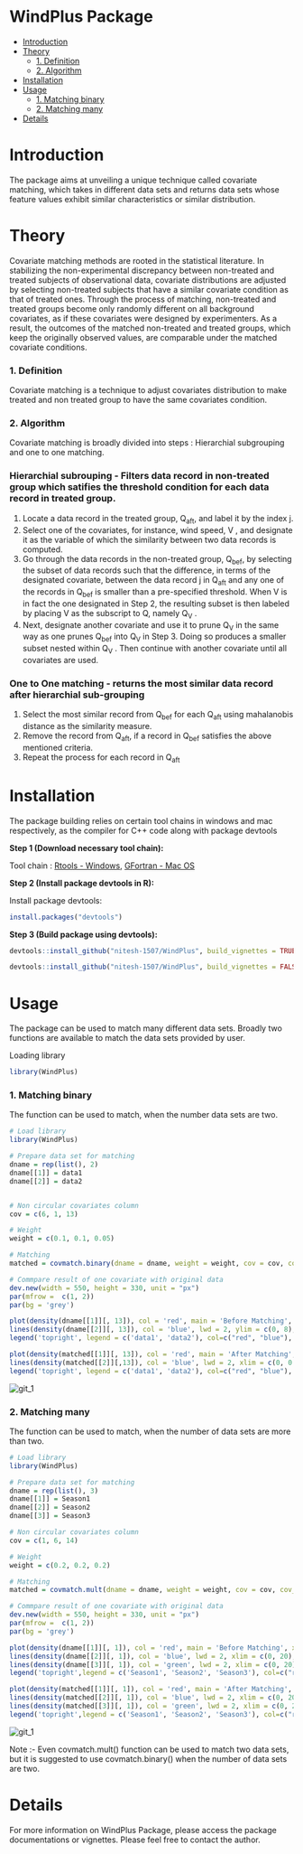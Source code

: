 # **WindPlus Package**

- [Introduction](#introduction)
- [Theory](#theory)
    - [1. Definition](#definition)
    - [2. Algorithm](#algorithm)
- [Installation](#installation)
- [Usage](#usage)
    - [1. Matching binary](#matching-binary)
    - [2. Matching many](#matching-many)
- [Details](#details)

# Introduction
The package aims at unveiling a unique technique called covariate matching, which takes in different data sets and returns data sets whose feature values exhibit similar characteristics or similar distribution.

#  Theory
Covariate matching methods are rooted in the statistical literature. In
stabilizing the non-experimental discrepancy between non-treated and treated subjects of observational data, covariate distributions are adjusted by selecting non-treated subjects that have a similar covariate condition as that of treated ones. Through the process of matching, non-treated and treated groups become only randomly different on all background covariates, as if these covariates were designed by experimenters. As a result, the outcomes of the matched non-treated and treated groups, which keep the originally observed values, are comparable under the matched covariate conditions.

### 1. Definition
Covariate matching is a technique to adjust covariates distribution to make treated and non treated group to have the same covariates condition.

### 2. Algorithm
Covariate matching is broadly divided into steps : Hierarchial subgrouping and one to one matching.
### Hierarchial subrouping - Filters data record in non-treated group which satifies the threshold condition for each data record in treated group.
1. Locate a data record in the treated group, Q<sub>aft</sub>, and label it by the index
j.
2. Select one of the covariates, for instance, wind speed, V , and designate
it as the variable of which the similarity between two data records is
computed.
3. Go through the data records in the non-treated group, Q<sub>bef</sub>, by selecting
the subset of data records such that the difference, in terms of the
designated covariate, between the data record j in Q<sub>aft</sub> and any one of
the records in Q<sub>bef</sub> is smaller than a pre-specified threshold. When
V is in fact the one designated in Step 2, the resulting subset is then
labeled by placing V as the subscript to Q, namely Q<sub>V</sub> .
4. Next, designate another covariate and use it to prune Q<sub>V</sub> in the same
way as one prunes Q<sub>bef</sub> into Q<sub>V</sub> in Step 3. Doing so produces a smaller
subset nested within Q<sub>V</sub> . Then continue with another covariate until all
covariates are used.

### One to One matching - returns the most similar data record after hierarchial sub-grouping
1. Select the most similar record from Q<sub>bef</sub> for each Q<sub>aft</sub> using mahalanobis distance as the similarity measure.
2. Remove the record from Q<sub>aft</sub>, if a record in Q<sub>bef</sub> satisfies the above mentioned criteria. 
3. Repeat the process for each record in Q<sub>aft</sub>

# Installation
The package building relies on certain tool chains in windows and mac respectively, as the compiler for C++ code along with package devtools

**Step 1 (Download necessary tool chain):**

Tool chain : [Rtools - Windows](https://cran.r-project.org/bin/windows/Rtools/), [GFortran - Mac OS](https://gcc.gnu.org/wiki/GFortranBinariesMacOS)

**Step 2 (Install package devtools in R):**

Install package devtools:
```R
install.packages("devtools")
```

**Step 3 (Build package using devtools):**

```R
devtools::install_github("nitesh-1507/WindPlus", build_vignettes = TRUE)

devtools::install_github("nitesh-1507/WindPlus", build_vignettes = FALSE) [Note : only use if above command along with vignette building fails]
```
# Usage 
The package can be used to match many different data sets. Broadly two functions are available to match the data sets provided by user.

Loading library

```R
library(WindPlus)
```
### 1. Matching binary
The function can be used to match, when the number data sets are two.

```R
# Load library
library(WindPlus)

# Prepare data set for matching
dname = rep(list(), 2)
dname[[1]] = data1
dname[[2]] = data2


# Non circular covariates column
cov = c(6, 1, 13)

# Weight 
weight = c(0.1, 0.1, 0.05)

# Matching
matched = covmatch.binary(dname = dname, weight = weight, cov = cov, cov_circ = NULL)

# Commpare result of one covariate with original data
dev.new(width = 550, height = 330, unit = "px")
par(mfrow =  c(1, 2))
par(bg = 'grey')

plot(density(dname[[1]][, 13]), col = 'red', main = 'Before Matching', xlab = 'Turbulence Intensity', lwd = 2, xlim = c(0, 0.8), ylim = c(0, 8))
lines(density(dname[[2]][, 13]), col = 'blue', lwd = 2, ylim = c(0, 8), xlim = c(0, 0.8), ylim = c(0, 8))
legend('topright', legend = c('data1', 'data2'), col=c("red", "blue"), lty=1, lwd = 2)

plot(density(matched[[1]][, 13]), col = 'red', main = 'After Matching', xlab = 'Turbulence Intensity', lwd = 2, xlim = c(0, 0.8), ylim = c(0, 8))
lines(density(matched[[2]][,13]), col = 'blue', lwd = 2, xlim = c(0, 0.8), ylim = c(0, 8))
legend('topright', legend = c('data1', 'data2'), col=c("red", "blue"), lty=1, lwd = 2)

```
![git_1](https://user-images.githubusercontent.com/49033958/69440659-d86dd000-0d0e-11ea-9d73-da840f432167.jpeg)

### 2. Matching many
The function can be used to match, when the number of data sets are more than two.

```R
# Load library
library(WindPlus)

# Prepare data set for matching
dname = rep(list(), 3)
dname[[1]] = Season1
dname[[2]] = Season2
dname[[3]] = Season3

# Non circular covariates column
cov = c(1, 6, 14)

# Weight 
weight = c(0.2, 0.2, 0.2)

# Matching
matched = covmatch.mult(dname = dname, weight = weight, cov = cov, cov_circ = NULL)

# Commpare result of one covariate with original data
dev.new(width = 550, height = 330, unit = "px")
par(mfrow =  c(1, 2))
par(bg = 'grey')

plot(density(dname[[1]][, 1]), col = 'red', main = 'Before Matching', xlab = 'Wind Speed (m/s)', lwd = 2, xlim = c(0, 20), ylim = c(0, 0.18))
lines(density(dname[[2]][, 1]), col = 'blue', lwd = 2, xlim = c(0, 20), ylim = c(0, 0.18))
lines(density(dname[[3]][, 1]), col = 'green', lwd = 2, xlim = c(0, 20), ylim = c(0, 0.18))
legend('topright',legend = c('Season1', 'Season2', 'Season3'), col=c("red", "blue", "green"), lty=1, lwd = 2)

plot(density(matched[[1]][, 1]), col = 'red', main = 'After Matching', xlab = 'Wind Speed (m/s)', lwd = 2, xlim = c(0, 20), ylim = c(0, 0.18))
lines(density(matched[[2]][, 1]), col = 'blue', lwd = 2, xlim = c(0, 20), ylim = c(0, 0.18))
lines(density(matched[[3]][, 1]), col = 'green', lwd = 2, xlim = c(0, 20), ylim = c(0, 0.18))
legend('topright',legend = c('Season1', 'Season2', 'Season3'), col=c("red", "blue", "green"), lty=1, lwd = 2)
```
![git_1](https://user-images.githubusercontent.com/49033958/69439975-942e0000-0d0d-11ea-927a-2f2aa2666185.jpeg)

Note :- Even covmatch.mult() function can be used to match two data sets, but it is suggested to use covmatch.binary() when the number of data sets are two.

# Details
For more information on WindPlus Package, please access the package documentations or vignettes. Please feel free to contact the author.



